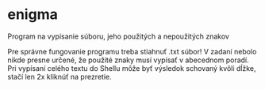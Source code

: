 # enigma
Program na vypísanie súboru, jeho použitých a nepoužitých znakov

Pre správne fungovanie programu treba stiahnuť .txt súbor!
V zadaní nebolo nikde presne určené, že použité znaky musí vypísať v abecednom poradí.
Pri vypísaní celého textu do Shellu môže byť výsledok schovaný kvôli dĺžke, stačí len 2x kliknúť na prezretie.
